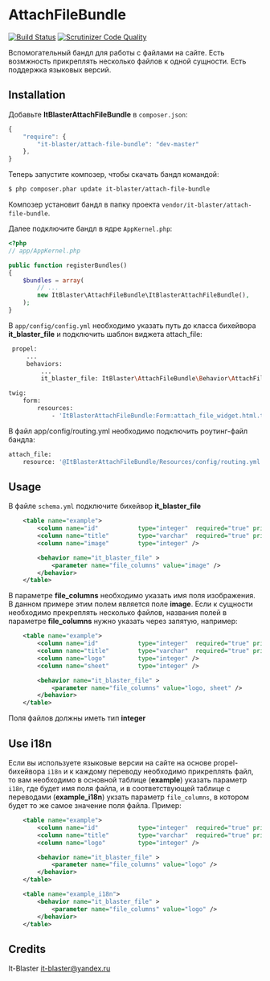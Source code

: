 AttachFileBundle
====================

[![Build Status](https://scrutinizer-ci.com/g/it-blaster/attach-file-bundle/badges/build.png?b=master)](https://scrutinizer-ci.com/g/it-blaster/attach-file-bundle/build-status/master) [![Scrutinizer Code Quality](https://scrutinizer-ci.com/g/it-blaster/attach-file-bundle/badges/quality-score.png?b=master)](https://scrutinizer-ci.com/g/it-blaster/attach-file-bundle/?branch=master)

Вспомогательный бандл для работы с файлами на сайте. Есть возмжность прикреплять несколько файлов к одной сущности. Есть поддержка языковых версий.

Installation
------------

Добавьте <b>ItBlasterAttachFileBundle</b> в `composer.json`:

```js
{
    "require": {
        "it-blaster/attach-file-bundle": "dev-master"
	},
}
```

Теперь запустите композер, чтобы скачать бандл командой:

``` bash
$ php composer.phar update it-blaster/attach-file-bundle
```

Композер установит бандл в папку проекта `vendor/it-blaster/attach-file-bundle`.

Далее подключите бандл в ядре `AppKernel.php`:

``` php
<?php
// app/AppKernel.php

public function registerBundles()
{
    $bundles = array(
        // ...
        new ItBlaster\AttachFileBundle\ItBlasterAttachFileBundle(),
    );
}
```

В `app/config/config.yml` необходимо указать путь до класса бихейвора <b>it_blaster_file</b> и подключить шаблон виджета attach_file:

``` bash
 propel:
     ...
     behaviors:
         ...
         it_blaster_file: ItBlaster\AttachFileBundle\Behavior\AttachFileBehavior

twig:
    form:
        resources:
            - 'ItBlasterAttachFileBundle:Form:attach_file_widget.html.twig'
```

В файл app/config/routing.yml необходимо подключить роутинг-файл бандла:
``` bash
attach_file:
    resource: '@ItBlasterAttachFileBundle/Resources/config/routing.yml'
```

Usage
-----

В файле `schema.yml` подключите бихейвор <b>it_blaster_file</b>
``` xml
    <table name="example">
        <column name="id"           type="integer"  required="true" primaryKey="true" autoIncrement="true" />
        <column name="title"        type="varchar"  required="true" primaryString="true" />
        <column name="image"        type="integer" />

        <behavior name="it_blaster_file" >
            <parameter name="file_columns" value="image" />
        </behavior>
    </table>
```
В параметре <b>file_columns</b> необходимо указать имя поля изображения. В данном примере этим полем является поле <b>image</b>. Если к сущности необходимо прекреплять несколько файлов, названия полей в параметре <b>file_columns</b> нужно указать через запятую, например:
``` xml
    <table name="example">
        <column name="id"           type="integer"  required="true" primaryKey="true" autoIncrement="true" />
        <column name="title"        type="varchar"  required="true" primaryString="true" />
        <column name="logo"         type="integer" />
        <column name="sheet"        type="integer" />

        <behavior name="it_blaster_file" >
            <parameter name="file_columns" value="logo, sheet" />
        </behavior>
    </table>
```
Поля файлов должны иметь тип <b>integer</b>

Use i18n
-------
Если вы используете языковые версии на сайте на основе propel-бихейвора `i18n` и к каждому переводу необходимо прикреплять файл, то вам необходимо в основной таблице (<b>example</b>) указать параметр `i18n`, где будет имя поля файла, и в соответствующей таблице с переводами (<b>example_i18n</b>) укзать параметр `file_columns`, в котором будет то же самое значение поля файла. Пример:
``` xml
    <table name="example">
        <column name="id"           type="integer"  required="true" primaryKey="true" autoIncrement="true" />
        <column name="title"        type="varchar"  required="true" primaryString="true" />
        <column name="logo"         type="integer" />

        <behavior name="it_blaster_file" >
            <parameter name="file_columns" value="logo" />
        </behavior>
    </table>

    <table name="example_i18n">
        <behavior name="it_blaster_file" >
            <parameter name="file_columns" value="logo" />
        </behavior>
    </table>
```


Credits
-------

It-Blaster <it-blaster@yandex.ru>